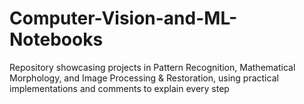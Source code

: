 # Computer-Vision-and-ML-Notebooks
Repository showcasing projects in Pattern Recognition, Mathematical Morphology, and Image Processing &amp; Restoration, using practical implementations and comments to explain every step
